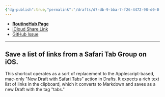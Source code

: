 ```yaml
---
{"dg-publish":true,"permalink":"/drafts/d7-db-9-bba-7-f26-4472-98-d0-0-aa-4-f5-f6-bd-08/","dgHomeLink":true,"dgPassFrontmatter":false}
---
```



- [**RoutineHub Page**](https://routinehub.co/shortcut/11024)
- [iCloud Share Link](https://www.icloud.com/shortcuts/f50474c6f7424b088f3994d9712cc3e4)
- [GitHub Issue](https://github.com/extratone/i/issues/137)
---

## Save a list of links from a Safari Tab Group on iOS.

This shortcut operates as a sort of replacement to the Applescript-based, mac-only "[New Draft with Safari Tabs](https://actions.getdrafts.com/a/16h)" action in Drafts. It expects a rich text list of links in the clipboard, which it converts to Markdown and saves as a new Draft with the tag "tabs."